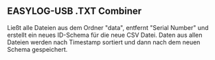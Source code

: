 ## EASYLOG-USB .TXT Combiner
Ließt alle Dateien aus dem Ordner "data", entfernt "Serial Number" und erstellt ein neues ID-Schema für die neue CSV Datei. Daten aus allen Dateien werden nach Timestamp sortiert und dann nach dem neuen Schema gespeichert.
